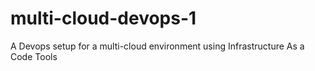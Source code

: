 # multi-cloud-devops-1
A Devops setup for a multi-cloud environment using Infrastructure As a Code Tools
